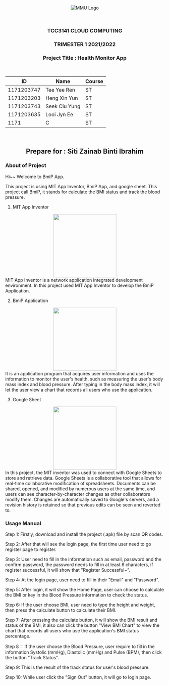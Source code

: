 <div align="center">

![MMU Logo](https://www.studymalaysiainfo.com/wp-content/uploads/2016/02/MMU-Logo.png)

<br>

### TCC3141 CLOUD COMPUTING ###
### TRIMESTER 1 2021/2022 ###
### Project Title : Health Monitor App ###

<br>
    
| ID  | Name | Course |
| ------------- | ------------- | ------------- |
| 1171203747  | Tee Yee Ren  | ST  |
| 1171203203  | Heng Xin Yun  | ST  |
| 1171203743  | Seek Ciu Yung  | ST  |
| 1171203635  | Looi Jyn Ee  | ST  |
| 1171  | C  | ST  |
    
<br>

## Prepare for : Siti Zainab Binti Ibrahim ##

</div>

<div style="page-break-after: always;"></div>


### About of Project ###
Hi~~ Welcome to BmiP App.  

This project is using MIT App Inventor, BmiP App, and google sheet. This project call BmiP, it stands for calculate the BMI status and track the blood pressure.
1. MIT App Inventor  
<div align="center"><img src="http://appinventor.mit.edu/explore/sites/explore.appinventor.mit.edu/files/blog/ai-bee-horiz.png" width=200></div>
MIT App Inventor is a network application integrated development environment. In this project used MIT App Inventor to develop the BmiP Application.


2. BmiP Application
<div align="center"><img src="" width=200></div>
It is an application program that acquires user information and uses the information to monitor the user's health, such as measuring the user's body mass index and blood pressure. After typing in the body mass index, it will let the user view a chart that records all users who use the application.

3. Google Sheet  
<div align="center"><img src="https://www.nicepng.com/png/detail/335-3352801_google-sheets-logo-google-sheets-logo-png.png" width=200></div>
In this project, the MIT inventor was used to connect with Google Sheets to store and retrieve data. Google Sheets is a collaborative tool that allows for real-time collaborative modification of spreadsheets. Documents can be shared, opened, and modified by numerous users at the same time, and users can see character-by-character changes as other collaborators modify them. Changes are automatically saved to Google's servers, and a revision history is retained so that previous edits can be seen and reverted to.



<div style="page-break-after: always;"></div>

### Usage Manual ###
Step 1: Firstly, download and install the project (.apk) file by scan QR codes. 

Step 2: After that will see the login page, the first time user need to go register page to register.

Step 3: User need to fill in the information such as email, password and the confirm password, the password needs to fill in at least 8 characters, if register successful, it will show that "Register Successful~".

Step 4: At the login page, user need to fill in their "Email" and "Password".

Step 5: After login, it will show the Home Page, user can choose to calculate the BMI or key in the Blood Pressure information to check the status.

Step 6: If the user choose BMI, user need to type the height and weight, then press the calculate button to calculate their BMI.

Step 7: After pressing the calculate button, it will show the BMI result and status of the BMI, it also can click the button "View BMI Chart" to view the chart that records all users who use the application's BMI status percentage. 

Step 8： If the user choose the Blood Pressure, user require to fill in the information Systolic (mmHg), Diastolic (mmHg) and Pulse (BPM), then click the button "Track Status".

Step 9: This is the result of the track status for user's blood pressure. 

Step 10: While user click the "Sign Out" button, it will go to login page.
